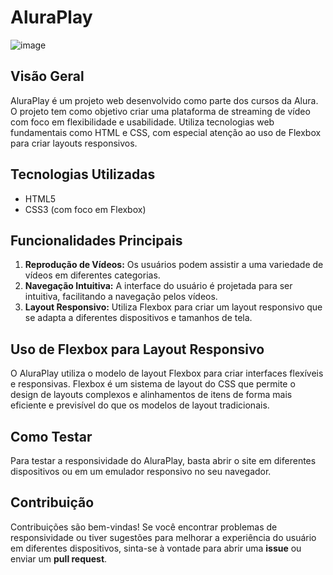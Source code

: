 # AluraPlay 
![image](https://github.com/DaviOliveira08/AluraPlay/assets/145383748/4fe671c6-427b-44f7-82ad-a43efd745ed8)

## Visão Geral
AluraPlay é um projeto web desenvolvido como parte dos cursos da Alura. O projeto tem como objetivo criar uma plataforma de streaming de vídeo com foco em flexibilidade e usabilidade. Utiliza tecnologias web fundamentais como HTML e CSS, com especial atenção ao uso de Flexbox para criar layouts responsivos.

## Tecnologias Utilizadas
- HTML5
- CSS3 (com foco em Flexbox)

## Funcionalidades Principais
1. **Reprodução de Vídeos:** Os usuários podem assistir a uma variedade de vídeos em diferentes categorias.
2. **Navegação Intuitiva:** A interface do usuário é projetada para ser intuitiva, facilitando a navegação pelos vídeos.
3. **Layout Responsivo:** Utiliza Flexbox para criar um layout responsivo que se adapta a diferentes dispositivos e tamanhos de tela.

## Uso de Flexbox para Layout Responsivo
O AluraPlay utiliza o modelo de layout Flexbox para criar interfaces flexíveis e responsivas. Flexbox é um sistema de layout do CSS que permite o design de layouts complexos e alinhamentos de itens de forma mais eficiente e previsível do que os modelos de layout tradicionais.

## Como Testar

Para testar a responsividade do AluraPlay, basta abrir o site em diferentes dispositivos ou em um emulador responsivo no seu navegador.

## Contribuição

Contribuições são bem-vindas! Se você encontrar problemas de responsividade ou tiver sugestões para melhorar a experiência do usuário em diferentes dispositivos, sinta-se à vontade para abrir uma **issue** ou enviar um **pull request**.
